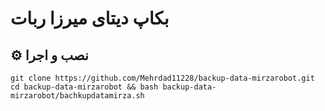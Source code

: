 # بکاپ دیتای میرزا ربات #

## ⚙️ نصب و اجرا

```
git clone https://github.com/Mehrdad11228/backup-data-mirzarobot.git cd backup-data-mirzarobot && bash backup-data-mirzarobot/bachkupdatamirza.sh
